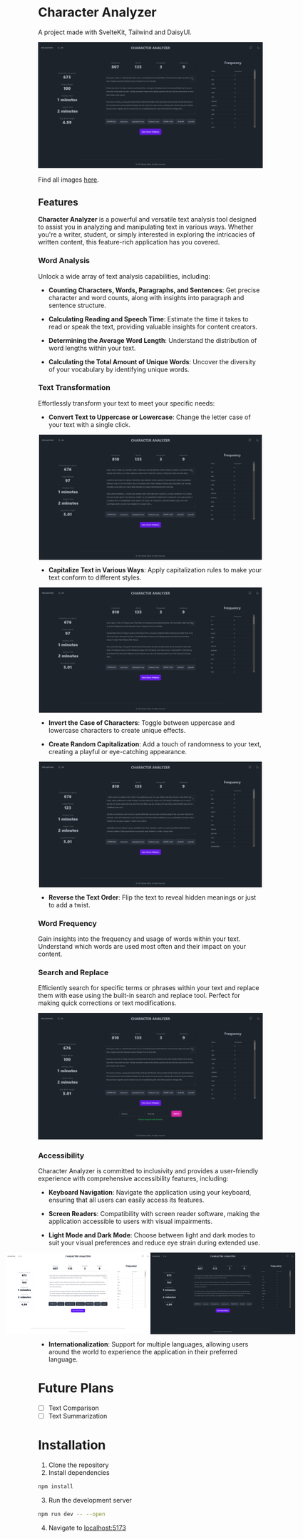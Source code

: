 # Character Analyzer
A project made with SvelteKit, Tailwind and DaisyUI.

![Demo](static/assets/demo-dark.png)

Find all images [here](/static/assets/).

## Features

**Character Analyzer** is a powerful and versatile text analysis tool designed to assist you in analyzing and manipulating text in various ways. Whether you're a writer, student, or simply interested in exploring the intricacies of written content, this feature-rich application has you covered.

### Word Analysis

Unlock a wide array of text analysis capabilities, including:

- **Counting Characters, Words, Paragraphs, and Sentences**: Get precise character and word counts, along with insights into paragraph and sentence structure.

- **Calculating Reading and Speech Time**: Estimate the time it takes to read or speak the text, providing valuable insights for content creators.

- **Determining the Average Word Length**: Understand the distribution of word lengths within your text.

- **Calculating the Total Amount of Unique Words**: Uncover the diversity of your vocabulary by identifying unique words.

### Text Transformation

Effortlessly transform your text to meet your specific needs:

- **Convert Text to Uppercase or Lowercase**: Change the letter case of your text with a single click.

<div style="display:flex; justify-content:center;">
  <img src="static/assets/uppercase.png" alt="Light Mode" width="500px">
</div>

- **Capitalize Text in Various Ways**: Apply capitalization rules to make your text conform to different styles.

<div style="display:flex; justify-content:center;">
  <img src="static/assets/capitalized.png" alt="Light Mode" width="500px">
</div>

- **Invert the Case of Characters**: Toggle between uppercase and lowercase characters to create unique effects.

- **Create Random Capitalization**: Add a touch of randomness to your text, creating a playful or eye-catching appearance.

<div style="display:flex; justify-content:center;">
  <img src="static/assets/random.png" alt="Light Mode" width="500px">
</div>

- **Reverse the Text Order**: Flip the text to reveal hidden meanings or just to add a twist.

### Word Frequency

Gain insights into the frequency and usage of words within your text. Understand which words are used most often and their impact on your content.

### Search and Replace

Efficiently search for specific terms or phrases within your text and replace them with ease using the built-in search and replace tool. Perfect for making quick corrections or text modifications.

![Demo](static/assets/search-replace.png)

### Accessibility

Character Analyzer is committed to inclusivity and provides a user-friendly experience with comprehensive accessibility features, including:

- **Keyboard Navigation**: Navigate the application using your keyboard, ensuring that all users can easily access its features.

- **Screen Readers**: Compatibility with screen reader software, making the application accessible to users with visual impairments.

- **Light Mode and Dark Mode**: Choose between light and dark modes to suit your visual preferences and reduce eye strain during extended use.

<div style="display:flex; justify-content:center;">
  <img src="static/assets/demo-light.png" alt="Light Mode" width="325px">
  <img src="static/assets/demo-dark.png" alt="Dark Mode" width="325px">
</div>

- **Internationalization**: Support for multiple languages, allowing users around the world to experience the application in their preferred language.

# Future Plans
* [ ] Text Comparison
* [ ] Text Summarization

# Installation
1. Clone the repository
2. Install dependencies
```bash
npm install
```
3. Run the development server
```bash
npm run dev -- --open
```
4. Navigate to [localhost:5173](http://localhost:5173/)